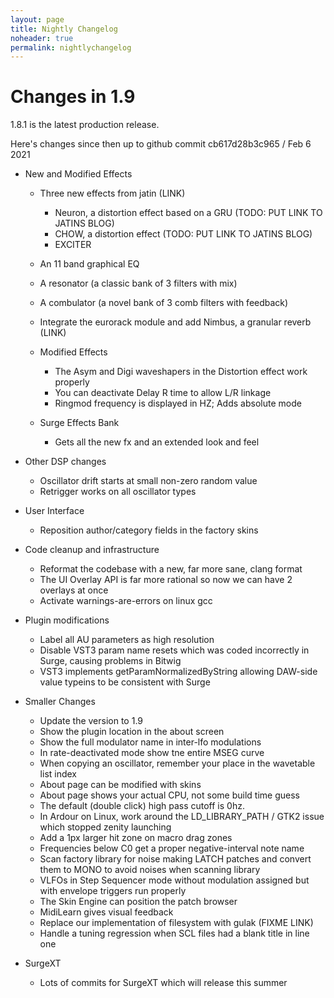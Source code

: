 ```yaml
---
layout: page
title: Nightly Changelog
noheader: true
permalink: nightlychangelog
---
```


# Changes in 1.9

1.8.1 is the latest production release.

Here's changes since then up to github commit cb617d28b3c965 / Feb 6 2021

* New and Modified Effects
  * Three new effects from jatin (LINK)
    * Neuron, a distortion effect based on a GRU (TODO: PUT LINK TO JATINS BLOG)
    * CHOW, a distortion effect (TODO: PUT LINK TO JATINS BLOG)
    * EXCITER
  * An 11 band graphical EQ
  * A resonator (a classic bank of 3 filters with mix)
  * A combulator (a novel bank of 3 comb filters with feedback)
  * Integrate the eurorack module and add Nimbus, a granular reverb (LINK)
  
  * Modified Effects
    * The Asym and Digi waveshapers in the Distortion effect work properly
    * You can deactivate Delay R time to allow L/R linkage
    * Ringmod frequency is displayed in HZ; Adds absolute mode
    
  * Surge Effects Bank
    * Gets all the new fx and an extended look and feel
    
* Other DSP changes
  * Oscillator drift starts at small non-zero random value
  * Retrigger works on all oscillator types
  

* User Interface
    * Reposition author/category fields in the factory skins
    
* Code cleanup and infrastructure
    * Reformat the codebase with a new, far more sane, clang format
    * The UI Overlay API is far more rational so now we can have 2 overlays at once
    * Activate warnings-are-errors on linux gcc
    
* Plugin modifications
    * Label all AU parameters as high resolution
    * Disable VST3 param name resets which was coded incorrectly in Surge, causing problems in Bitwig
    * VST3 implements getParamNormalizedByString allowing DAW-side value typeins to be consistent with Surge
    
 
* Smaller Changes
    * Update the version to 1.9
    * Show the plugin location in the about screen
    * Show the full modulator name in inter-lfo modulations
    * In rate-deactivated mode show tne entire MSEG curve
    * When copying an oscillator, remember your place in the wavetable list index
    * About page can be modified with skins
    * About page shows your actual CPU, not some build time guess
    * The default (double click) high pass cutoff is 0hz.
    * In Ardour on Linux, work around the LD_LIBRARY_PATH / GTK2 issue which stopped zenity launching
    * Add a 1px larger hit zone on macro drag zones
    * Frequencies below C0 get a proper negative-interval note name
    * Scan factory library for noise making LATCH patches and convert them to MONO to avoid noises when scanning library
    * VLFOs in Step Sequencer mode without modulation assigned but with envelope triggers run properly
    * The Skin Engine can position the patch browser
    * MidiLearn gives visual feedback
    * Replace our implementation of filesystem with gulak (FIXME LINK)
    * Handle a tuning regression when SCL files had a blank title in line one
    
    
* SurgeXT
    * Lots of commits for SurgeXT which will release this summer
    
    
    
